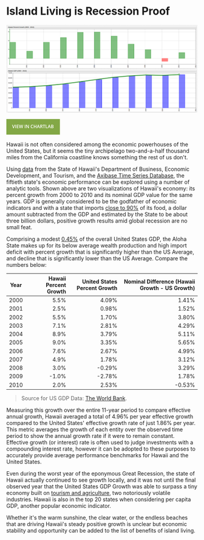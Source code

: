 Island Living is Recession Proof
===

![](Images/HI_GDP_1.png)

[![View in ChartLab](Images/button.png)](https://apps.axibase.com/chartlab/b06a7576/4/#fullscreen)

Hawaii is not often considered among the economic powerhouses of the United States, but it
seems the tiny archipelago two-and-a-half thousand miles from the California coastline
knows something the rest of us don't.

Using [data](https://catalog.data.gov/dataset/dbedt-hawaii-nominal-gross-domestic-product-2000-2010-59862)
from the State of Hawaii's Department of Business, Economic Development, and Tourism, and
the [Axibase Time Series Database](https://axibase.com/products/axibase-time-series-database/), the fiftieth state's economic
performance can be explored using a number of analytic tools. Shown above are two
visualizations of Hawaii's economy: its percent growth from 2000 to 2010 and its nominal
GDP value for the same years. GDP is generally considered to be the godfather of economic
indicators and with a state that imports [close to 90%](http://files.hawaii.gov/dbedt/op/spb/INCREASED_FOOD_SECURITY_AND_FOOD_SELF_SUFFICIENCY_STRATEGY.pdf)
of its food, a dollar amount subtracted from the GDP and estimated by the State to be about three billion dollars,
positive growth results amid global recession are no small feat.

Comprising a modest [0.45%](https://fred.stlouisfed.org/series/HINGSP) of the overall United States GDP, the Aloha State makes up for its
below average wealth production and high import deficit with percent growth that is significantly higher than the US Average, and
decline that is significantly lower than the US Average. Compare the numbers below:

| Year | Hawaii Percent Growth | United States Percent Growth | Nominal Difference (Hawaii Growth - US Growth) |
|------|--------------------------:|---------------------------------:|-------------------:|
| 2000 | 5.5% | 4.09% | 1.41% |
| 2001 | 2.5% | 0.98% | 1.52% |
| 2002 | 5.5% | 1.70% | 3.80% |
| 2003 | 7.1% | 2.81% | 4.29% |
| 2004 | 8.9% | 3.79% | 5.11% |
| 2005 | 9.0% | 3.35% | 5.65% |
| 2006 | 7.6% | 2.67% | 4.99% |
| 2007 | 4.9% | 1.78% | 3.12% |
| 2008 | 3.0% | -0.29% | 3.29% |
| 2009 | -1.0% | -2.78% | 1.78% |
| 2010 | 2.0% | 2.53% | -0.53% |

> Source for US GDP Data: [The World Bank](http://data.worldbank.org/indicator/NY.GDP.MKTP.KD.ZG).

Measuring this growth over the entire 11-year period to compare effective annual growth, Hawaii averaged a total of 4.96% per year
effective growth compared to the United States' effective growth rate of just 1.86% per year. This metric averages the growth of each
entity over the observed time period to show the annual growth rate if it were to remain constant. Effective growth (or interest)
rate is often used to judge investments with a compounding interest rate, however it can be adopted to these purposes to
accurately provide average performance benchmarks for Hawaii and the United States.

Even during the worst year of the eponymous Great Recession, the state of Hawaii actually continued
to see growth locally, and it was not until the final observed year that the United States
GDP Growth was able to surpass a tiny economy built on [tourism and agriculture](https://www.bea.gov/regional/bearfacts/pdf.cfm?fips=15000&areatype=STATE&geotype=3),
two notoriously volatile industries. Hawaii is also in the top 20 states when considering
per capita GDP, another popular economic indicator.

Whether it's the warm sunshine, the clear water, or the endless beaches that are driving
Hawaii's steady positive growth is unclear but economic stability and opportunity
can be added to the list of benefits of island living.
